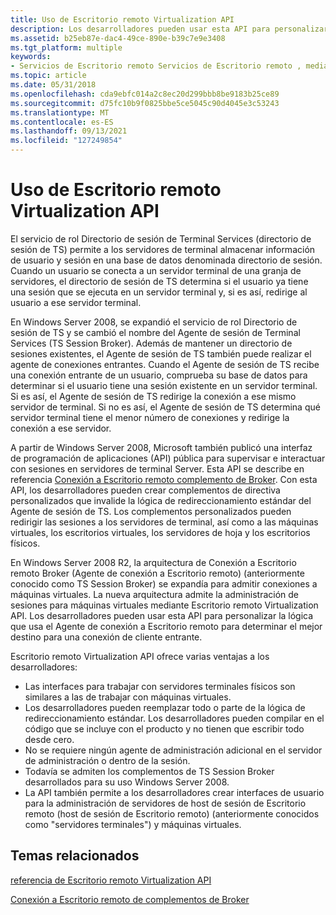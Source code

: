 ```yaml
---
title: Uso de Escritorio remoto Virtualization API
description: Los desarrolladores pueden usar esta API para personalizar la lógica que usa el Agente de conexión a Escritorio remoto para determinar el mejor destino para una conexión de cliente entrante.
ms.assetid: b25eb87e-dac4-49ce-890e-b39c7e9e3408
ms.tgt_platform: multiple
keywords:
- Servicios de Escritorio remoto Servicios de Escritorio remoto , mediante la API de virtualización
ms.topic: article
ms.date: 05/31/2018
ms.openlocfilehash: cda9ebfc014a2c8ec20d299bbb8be9183b25ce89
ms.sourcegitcommit: d75fc10b9f0825bbe5ce5045c90d4045e3c53243
ms.translationtype: MT
ms.contentlocale: es-ES
ms.lasthandoff: 09/13/2021
ms.locfileid: "127249854"
---
```

# <a name="using-the-remote-desktop-virtualization-api"></a>Uso de Escritorio remoto Virtualization API

El servicio de rol Directorio de sesión de Terminal Services (directorio de sesión de TS) permite a los servidores de terminal almacenar información de usuario y sesión en una base de datos denominada directorio de sesión. Cuando un usuario se conecta a un servidor terminal de una granja de servidores, el directorio de sesión de TS determina si el usuario ya tiene una sesión que se ejecuta en un servidor terminal y, si es así, redirige al usuario a ese servidor terminal.

En Windows Server 2008, se expandió el servicio de rol Directorio de sesión de TS y se cambió el nombre del Agente de sesión de Terminal Services (TS Session Broker). Además de mantener un directorio de sesiones existentes, el Agente de sesión de TS también puede realizar el agente de conexiones entrantes. Cuando el Agente de sesión de TS recibe una conexión entrante de un usuario, comprueba su base de datos para determinar si el usuario tiene una sesión existente en un servidor terminal. Si es así, el Agente de sesión de TS redirige la conexión a ese mismo servidor de terminal. Si no es así, el Agente de sesión de TS determina qué servidor terminal tiene el menor número de conexiones y redirige la conexión a ese servidor.

A partir de Windows Server 2008, Microsoft también publicó una interfaz de programación de aplicaciones (API) pública para supervisar e interactuar con sesiones en servidores de terminal Server. Esta API se describe en referencia [Conexión a Escritorio remoto complemento de Broker](/windows/desktop/TermServ/terminal-services-virtualization-api-reference). Con esta API, los desarrolladores pueden crear complementos de directiva personalizados que invalide la lógica de redireccionamiento estándar del Agente de sesión de TS. Los complementos personalizados pueden redirigir las sesiones a los servidores de terminal, así como a las máquinas virtuales, los escritorios virtuales, los servidores de hoja y los escritorios físicos.

En Windows Server 2008 R2, la arquitectura de Conexión a Escritorio remoto Broker (Agente de conexión a Escritorio remoto) (anteriormente conocido como TS Session Broker) se expandía para admitir conexiones a máquinas virtuales. La nueva arquitectura admite la administración de sesiones para máquinas virtuales mediante Escritorio remoto Virtualization API. Los desarrolladores pueden usar esta API para personalizar la lógica que usa el Agente de conexión a Escritorio remoto para determinar el mejor destino para una conexión de cliente entrante.

Escritorio remoto Virtualization API ofrece varias ventajas a los desarrolladores:

-   Las interfaces para trabajar con servidores terminales físicos son similares a las de trabajar con máquinas virtuales.
-   Los desarrolladores pueden reemplazar todo o parte de la lógica de redireccionamiento estándar. Los desarrolladores pueden compilar en el código que se incluye con el producto y no tienen que escribir todo desde cero.
-   No se requiere ningún agente de administración adicional en el servidor de administración o dentro de la sesión.
-   Todavía se admiten los complementos de TS Session Broker desarrollados para su uso Windows Server 2008.
-   La API también permite a los desarrolladores crear interfaces de usuario para la administración de servidores de host de sesión de Escritorio remoto (host de sesión de Escritorio remoto) (anteriormente conocidos como "servidores terminales") y máquinas virtuales.

## <a name="related-topics"></a>Temas relacionados

<dl> <dt>

[referencia de Escritorio remoto Virtualization API](terminal-services-virtualization-api-reference.md)
</dt> <dt>

[Conexión a Escritorio remoto de complementos de Broker](/windows/desktop/TermServ/terminal-services-virtualization-api-reference)
</dt> </dl>

 

 